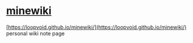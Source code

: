 # [minewiki](https://loopvoid.github.io/minewiki/)
[https://loopvoid.github.io/minewiki/](https://loopvoid.github.io/minewiki/)
personal wiki note page
